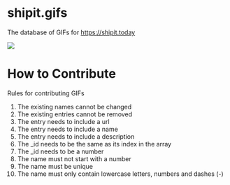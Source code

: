 # shipit.gifs
The database of GIFs for https://shipit.today

![](https://i.shipit.today)

# How to Contribute
Rules for contributing GIFs

1. The existing names cannot be changed
2. The existing entries cannot be removed
5. The entry needs to include a url
4. The entry needs to include a name
3. The entry needs to include a description
6. The _id needs to be the same as its index in the array
7. The _id needs to be a number
8. The name must not start with a number
9. The name must be unique
10. The name must only contain lowercase letters, numbers and dashes (-)

